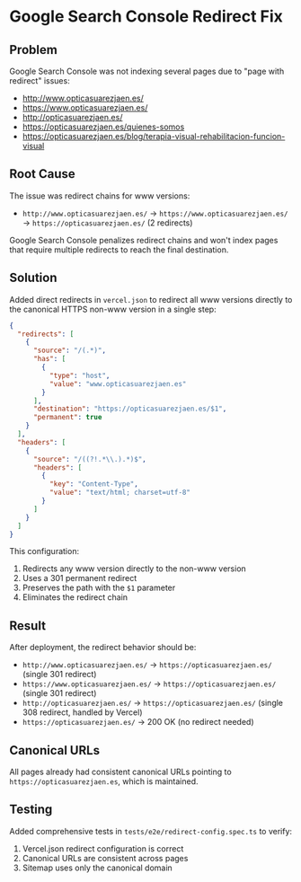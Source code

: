 # Google Search Console Redirect Fix

## Problem

Google Search Console was not indexing several pages due to "page with redirect" issues:

- http://www.opticasuarezjaen.es/
- https://www.opticasuarezjaen.es/  
- http://opticasuarezjaen.es/
- https://opticasuarezjaen.es/quienes-somos
- https://opticasuarezjaen.es/blog/terapia-visual-rehabilitacion-funcion-visual

## Root Cause

The issue was redirect chains for www versions:
- `http://www.opticasuarezjaen.es/` → `https://www.opticasuarezjaen.es/` → `https://opticasuarezjaen.es/` (2 redirects)

Google Search Console penalizes redirect chains and won't index pages that require multiple redirects to reach the final destination.

## Solution

Added direct redirects in `vercel.json` to redirect all www versions directly to the canonical HTTPS non-www version in a single step:

```json
{
  "redirects": [
    {
      "source": "/(.*)",
      "has": [
        {
          "type": "host",
          "value": "www.opticasuarezjaen.es"
        }
      ],
      "destination": "https://opticasuarezjaen.es/$1",
      "permanent": true
    }
  ],
  "headers": [
    {
      "source": "/((?!.*\\.).*)$",
      "headers": [
        {
          "key": "Content-Type",
          "value": "text/html; charset=utf-8"
        }
      ]
    }
  ]
}
```

This configuration:
1. Redirects any www version directly to the non-www version
2. Uses a 301 permanent redirect
3. Preserves the path with the `$1` parameter
4. Eliminates the redirect chain

## Result

After deployment, the redirect behavior should be:
- `http://www.opticasuarezjaen.es/` → `https://opticasuarezjaen.es/` (single 301 redirect)
- `https://www.opticasuarezjaen.es/` → `https://opticasuarezjaen.es/` (single 301 redirect)
- `http://opticasuarezjaen.es/` → `https://opticasuarezjaen.es/` (single 308 redirect, handled by Vercel)
- `https://opticasuarezjaen.es/` → 200 OK (no redirect needed)

## Canonical URLs

All pages already had consistent canonical URLs pointing to `https://opticasuarezjaen.es`, which is maintained.

## Testing

Added comprehensive tests in `tests/e2e/redirect-config.spec.ts` to verify:
1. Vercel.json redirect configuration is correct
2. Canonical URLs are consistent across pages
3. Sitemap uses only the canonical domain